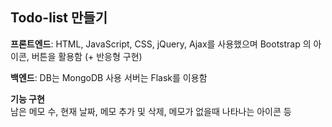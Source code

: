 <h2>Todo-list 만들기</h2>

**프론트엔드**: HTML, JavaScript, CSS, jQuery, Ajax를 사용했으며 Bootstrap
의 아이콘, 버튼을 활용함 (+ 반응형 구현)

**백엔드**: DB는 MongoDB 사용 서버는 Flask를 이용함

**기능 구현** <br />
남은 메모 수, 현재 날짜, 메모 추가 및 삭제, 메모가 없을때 나타나는 아이콘 등
